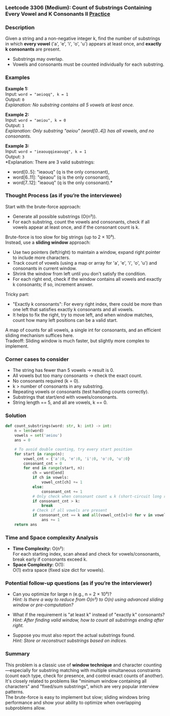 ### Leetcode 3306 (Medium): Count of Substrings Containing Every Vowel and K Consonants II [Practice](https://leetcode.com/problems/count-of-substrings-containing-every-vowel-and-k-consonants-ii)

### Description  
Given a string and a non-negative integer k, find the number of substrings in which **every vowel** ('a', 'e', 'i', 'o', 'u') appears at least once, and **exactly k consonants** are present.  
- Substrings may overlap.
- Vowels and consonants must be counted individually for each substring.

### Examples  

**Example 1:**  
Input: `word = "aeioqq", k = 1`  
Output: `0`  
*Explanation: No substring contains all 5 vowels at least once.*

**Example 2:**  
Input: `word = "aeiou", k = 0`  
Output: `1`  
*Explanation: Only substring "aeiou" (word[0..4]) has all vowels, and no consonants.*

**Example 3:**  
Input: `word = "ieaouqqieaouqq", k = 1`  
Output: `3`  
*Explanation: There are 3 valid substrings:  
- word[0..5]: "ieaouq" (q is the only consonant),  
- word[6..11]: "qieaou" (q is the only consonant),  
- word[7..12]: "ieaouq" (q is the only consonant).*

### Thought Process (as if you’re the interviewee)  
Start with the brute-force approach:  
- Generate all possible substrings (O(n²)).  
- For each substring, count the vowels and consonants, check if all vowels appear at least once, and if the consonant count is k.

Brute-force is too slow for big strings (up to 2 × 10⁵).  
Instead, use a **sliding window** approach:  
- Use two pointers (left/right) to maintain a window, expand right pointer to include more characters.
- Track count of vowels (using a map or array for 'a', 'e', 'i', 'o', 'u') and consonants in current window.
- Shrink the window from left until you don't satisfy the condition.
- For each right end, check if the window contains all vowels and exactly k consonants; if so, increment answer.

Tricky part:  
- "Exactly k consonants": For every right index, there could be more than one left that satisfies exactly k consonants and all vowels.  
- It helps to fix the right, try to move left, and when window matches, count how many left positions can be a valid start.

A map of counts for all vowels, a single int for consonants, and an efficient sliding mechanism suffices here.  
Tradeoff: Sliding window is much faster, but slightly more complex to implement.

### Corner cases to consider  
- The string has fewer than 5 vowels → result is 0.
- All vowels but too many consonants → check the exact count.
- No consonants required (k = 0).
- k > number of consonants in any substring.
- Repeating vowels or consonants (test handling counts correctly).
- Substrings that start/end with vowels/consonants.
- String length == 5, and all are vowels, k == 0.

### Solution

```python
def count_substrings(word: str, k: int) -> int:
    n = len(word)
    vowels = set('aeiou')
    ans = 0

    # To avoid double counting, try every start position
    for start in range(n):
        vowel_cnt = {'a':0, 'e':0, 'i':0, 'o':0, 'u':0}
        consonant_cnt = 0
        for end in range(start, n):
            ch = word[end]
            if ch in vowels:
                vowel_cnt[ch] += 1
            else:
                consonant_cnt += 1
            # Only check when consonant count ≤ k (short-circuit long run)
            if consonant_cnt > k:
                break
            # Check if all vowels are present
            if consonant_cnt == k and all(vowel_cnt[v]>0 for v in vowels):
                ans += 1
    return ans
```

### Time and Space complexity Analysis  

- **Time Complexity:** O(n²):  
  For each starting index, scan ahead and check for vowels/consonants, break early if consonants exceed k.
- **Space Complexity:** O(1):  
  O(1) extra space (fixed size dict for vowels).

### Potential follow-up questions (as if you’re the interviewer)  

- Can you optimize for large n (e.g., n = 2 × 10⁵)?  
  *Hint: Is there a way to reduce from O(n²) to O(n) using advanced sliding window or pre-computation?*

- What if the requirement is "at least k" instead of "exactly k" consonants?  
  *Hint: After finding valid window, how to count all substrings ending after right.*

- Suppose you must also report the actual substrings found.  
  *Hint: Store or reconstruct substrings based on indices.*

### Summary
This problem is a classic use of **window technique** and character counting—especially for substring matching with multiple simultaneous constraints (count each type, check for presence, and control exact counts of another).  
It's closely related to problems like "minimum window containing all characters" and "fixed/sum substrings", which are very popular interview patterns.  
The brute-force is easy to implement but slow; sliding windows bring performance and show your ability to optimize when overlapping subproblems allow.